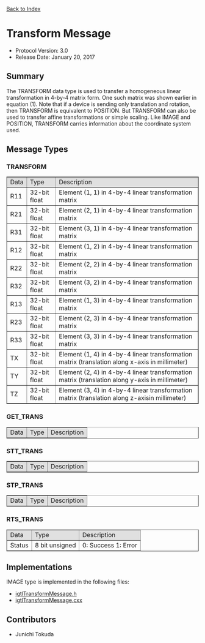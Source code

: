 [Back to Index](/Documents/Protocol/index.md)

Transform Message
=================

- Protocol Version: 3.0
- Release Date: January 20, 2017

## Summary
The TRANSFORM data type is used to transfer a homogeneous linear transformation in 4-by-4 matrix form. One such matrix was shown earlier in equation (1).  Note that if a device is sending only translation and rotation, then TRANSFORM is equivalent to POSITION. But TRANSFORM can also be used to transfer affine transformations or simple scaling. Like IMAGE and POSITION, TRANSFORM carries information about the coordinate system used.

## Message Types
### TRANSFORM

<table border="1" cellpadding="5" cellspacing="0" >
<tr>
<td style="background:#e0e0e0;"> Data
</td><td style="background:#e0e0e0;"> Type
</td><td style="background:#e0e0e0;"> Description
</td></tr>
<tr>
<td align="left"> R11
</td><td align="left"> 32-bit float
</td><td align="left"> Element (1, 1) in 4-by-4 linear transformation matrix
</td></tr>
<tr>
<td align="left"> R21
</td><td align="left"> 32-bit float
</td><td align="left"> Element (2, 1) in 4-by-4 linear transformation matrix
</td></tr>
<tr>
<td align="left"> R31
</td><td align="left"> 32-bit float
</td><td align="left"> Element (3, 1) in 4-by-4 linear transformation matrix
</td></tr>
<tr>
<td align="left"> R12
</td><td align="left"> 32-bit float
</td><td align="left"> Element (1, 2) in 4-by-4 linear transformation matrix
</td></tr>
<tr>
<td align="left"> R22
</td><td align="left"> 32-bit float
</td><td align="left"> Element (2, 2) in 4-by-4 linear transformation matrix
</td></tr>
<tr>
<td align="left"> R32
</td><td align="left"> 32-bit float
</td><td align="left"> Element (3, 2) in 4-by-4 linear transformation matrix
</td></tr>
<tr>
<td align="left"> R13
</td><td align="left"> 32-bit float
</td><td align="left"> Element (1, 3) in 4-by-4 linear transformation matrix
</td></tr>
<tr>
<td align="left"> R23
</td><td align="left"> 32-bit float
</td><td align="left"> Element (2, 3) in 4-by-4 linear transformation matrix
</td></tr>
<tr>
<td align="left"> R33
</td><td align="left"> 32-bit float
</td><td align="left"> Element (3, 3) in 4-by-4 linear transformation matrix
</td></tr>
<tr>
<td align="left"> TX
</td><td align="left"> 32-bit float
</td><td align="left"> Element (1, 4) in 4-by-4 linear transformation matrix (translation along x-axis in millimeter)
</td></tr>
<tr>
<td align="left"> TY
</td><td align="left"> 32-bit float
</td><td align="left"> Element (2, 4) in 4-by-4 linear transformation matrix (translation along y-axis in millimeter)
</td></tr>
<tr>
<td align="left"> TZ
</td><td align="left"> 32-bit float
</td><td align="left"> Element (3, 4) in 4-by-4 linear transformation matrix (translation along z-axisin millimeter)
</td></tr>
</table>

### GET_TRANS
<table border="1" cellpadding="5" cellspacing="0" >
<tr>
<td style="background:#e0e0e0;"> Data
</td><td style="background:#e0e0e0;"> Type
</td><td style="background:#e0e0e0;"> Description
</td></tr>
</table>


### STT_TRANS

<table border="1" cellpadding="5" cellspacing="0" >
<tr>
<td style="background:#e0e0e0;"> Data
</td><td style="background:#e0e0e0;"> Type
</td><td style="background:#e0e0e0;"> Description
</td></tr>
</table>


### STP_TRANS

<table border="1" cellpadding="5" cellspacing="0" >
<tr>
<td style="background:#e0e0e0;"> Data
</td><td style="background:#e0e0e0;"> Type
</td><td style="background:#e0e0e0;"> Description
</td></tr>
</table>


### RTS_TRANS

<table border="1" cellpadding="5" cellspacing="0" >
<tr>
<td style="background:#e0e0e0;"> Data
</td><td style="background:#e0e0e0;"> Type
</td><td style="background:#e0e0e0;"> Description
</td></tr>
<tr>
<td align="left"> Status
</td><td align="left"> 8 bit unsigned
</td><td align="left"> 0: Success 1: Error
</td></tr>
</table>


## Implementations
IMAGE type is implemented in the following files:
* [igtlTransformMessage.h](/Source/igtlTransformMessage.h)
* [igtlTransformMessage.cxx](/Source/igtlTransformMessage.cxx)

## Contributors
* Junichi Tokuda
